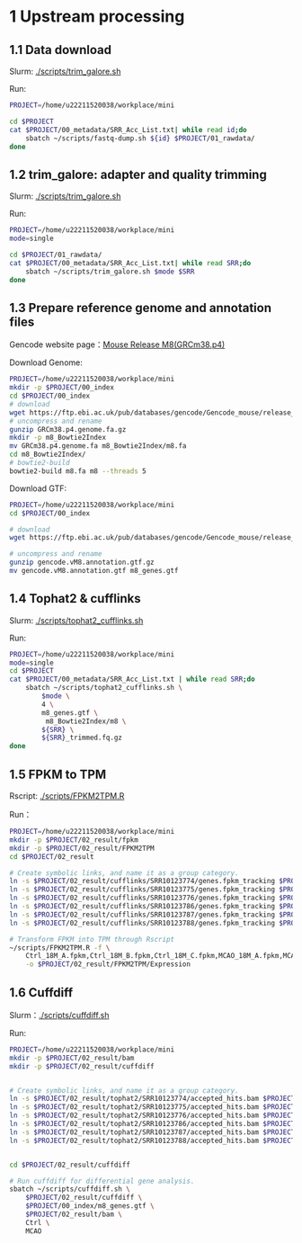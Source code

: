 # 1 Upstream processing

## 1.1 Data download

Slurm: [./scripts/trim_galore.sh](./scripts/trim_galore.sh)

Run:

```bash
PROJECT=/home/u22211520038/workplace/mini

cd $PROJECT
cat $PROJECT/00_metadata/SRR_Acc_List.txt| while read id;do
    sbatch ~/scripts/fastq-dump.sh ${id} $PROJECT/01_rawdata/ 
done
```

## 1.2 trim_galore: adapter and quality trimming

Slurm: [./scripts/trim_galore.sh](./scripts/trim_galore.sh)

Run:

```bash
PROJECT=/home/u22211520038/workplace/mini
mode=single

cd $PROJECT/01_rawdata/
cat $PROJECT/00_metadata/SRR_Acc_List.txt| while read SRR;do 
    sbatch ~/scripts/trim_galore.sh $mode $SRR
done
```

## 1.3 Prepare reference genome and annotation files

Gencode website page：[Mouse Release M8(GRCm38.p4)](https://www.gencodegenes.org/mouse/release_M8.html)

Download Genome:

```bash
PROJECT=/home/u22211520038/workplace/mini
mkdir -p $PROJECT/00_index
cd $PROJECT/00_index
# download
wget https://ftp.ebi.ac.uk/pub/databases/gencode/Gencode_mouse/release_M8/GRCm38.p4.genome.fa.gz
# uncompress and rename
gunzip GRCm38.p4.genome.fa.gz
mkdir -p m8_Bowtie2Index
mv GRCm38.p4.genome.fa m8_Bowtie2Index/m8.fa
cd m8_Bowtie2Index/
# bowtie2-build
bowtie2-build m8.fa m8 --threads 5
```

Download GTF:

```bash
PROJECT=/home/u22211520038/workplace/mini
cd $PROJECT/00_index

# download
wget https://ftp.ebi.ac.uk/pub/databases/gencode/Gencode_mouse/release_M8/gencode.vM8.annotation.gtf.gz

# uncompress and rename
gunzip gencode.vM8.annotation.gtf.gz
mv gencode.vM8.annotation.gtf m8_genes.gtf
```

## 1.4 Tophat2 & cufflinks

Slurm: [./scripts/tophat2_cufflinks.sh](./scripts/tophat2_cufflinks.sh)

Run:

```bash
PROJECT=/home/u22211520038/workplace/mini
mode=single
cd $PROJECT
cat $PROJECT/00_metadata/SRR_Acc_List.txt | while read SRR;do
    sbatch ~/scripts/tophat2_cufflinks.sh \
        $mode \
        4 \
        m8_genes.gtf \
         m8_Bowtie2Index/m8 \
        ${SRR} \
        ${SRR}_trimmed.fq.gz
done
```

## ‍1.5 FPKM to TPM

Rscript: [./scripts/FPKM2TPM.R](./scripts/FPKM2TPM.R)

Run：

```bash
PROJECT=/home/u22211520038/workplace/mini
mkdir -p $PROJECT/02_result/fpkm
mkdir -p $PROJECT/02_result/FPKM2TPM
cd $PROJECT/02_result

# Create symbolic links, and name it as a group category.
ln -s $PROJECT/02_result/cufflinks/SRR10123774/genes.fpkm_tracking $PROJECT/02_result/fpkm/Ctrl_18M_A.fpkm
ln -s $PROJECT/02_result/cufflinks/SRR10123775/genes.fpkm_tracking $PROJECT/02_result/fpkm/Ctrl_18M_B.fpkm
ln -s $PROJECT/02_result/cufflinks/SRR10123776/genes.fpkm_tracking $PROJECT/02_result/fpkm/Ctrl_18M_C.fpkm
ln -s $PROJECT/02_result/cufflinks/SRR10123786/genes.fpkm_tracking $PROJECT/02_result/fpkm/MCAO_18M_A.fpkm
ln -s $PROJECT/02_result/cufflinks/SRR10123787/genes.fpkm_tracking $PROJECT/02_result/fpkm/MCAO_18M_B.fpkm
ln -s $PROJECT/02_result/cufflinks/SRR10123788/genes.fpkm_tracking $PROJECT/02_result/fpkm/MCAO_18M_C.fpkm

# Transform FPKM into TPM through Rscript
~/scripts/FPKM2TPM.R -f \
	Ctrl_18M_A.fpkm,Ctrl_18M_B.fpkm,Ctrl_18M_C.fpkm,MCAO_18M_A.fpkm,MCAO_18M_B.fpkm,MCAO_18M_C.fpkm \
	-o $PROJECT/02_result/FPKM2TPM/Expression
```

## 1.6 Cuffdiff

Slurm：[./scripts/cuffdiff.sh](./scripts/cuffdiff.sh)

Run:

```bash
PROJECT=/home/u22211520038/workplace/mini
mkdir -p $PROJECT/02_result/bam
mkdir -p $PROJECT/02_result/cuffdiff


# Create symbolic links, and name it as a group category.
ln -s $PROJECT/02_result/tophat2/SRR10123774/accepted_hits.bam $PROJECT/02_result/bam/Ctrl_18M_A.bam
ln -s $PROJECT/02_result/tophat2/SRR10123775/accepted_hits.bam $PROJECT/02_result/bam/Ctrl_18M_B.bam
ln -s $PROJECT/02_result/tophat2/SRR10123776/accepted_hits.bam $PROJECT/02_result/bam/Ctrl_18M_C.bam
ln -s $PROJECT/02_result/tophat2/SRR10123786/accepted_hits.bam $PROJECT/02_result/bam/MCAO_18M_A.bam
ln -s $PROJECT/02_result/tophat2/SRR10123787/accepted_hits.bam $PROJECT/02_result/bam/MCAO_18M_B.bam
ln -s $PROJECT/02_result/tophat2/SRR10123788/accepted_hits.bam $PROJECT/02_result/bam/MCAO_18M_C.bam


cd $PROJECT/02_result/cuffdiff

# Run cuffdiff for differential gene analysis.
sbatch ~/scripts/cuffdiff.sh \
    $PROJECT/02_result/cuffdiff \
    $PROJECT/00_index/m8_genes.gtf \
    $PROJECT/02_result/bam \
    Ctrl \
    MCAO


```
